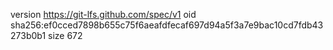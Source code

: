 version https://git-lfs.github.com/spec/v1
oid sha256:ef0cced7898b655c75f6aeafdfecaf697d94a5f3a7e9bac10cd7fdb43273b0b1
size 672
